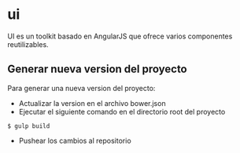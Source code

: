 # ui

UI es un toolkit basado en AngularJS que ofrece varios componentes reutilizables.



## Generar nueva version del proyecto

Para generar una nueva version del proyecto:

* Actualizar la version en el archivo bower.json
* Ejecutar el siguiente comando en el directorio root del proyecto

```
$ gulp build
```

* Pushear los cambios al repositorio
